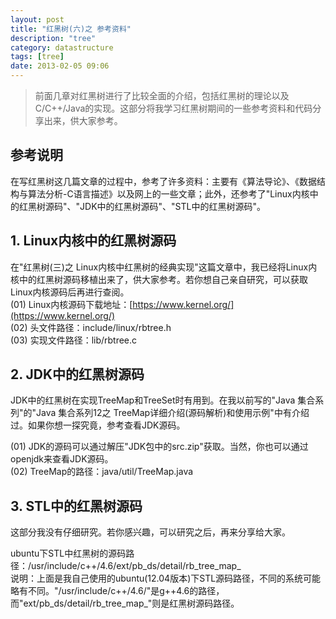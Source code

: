 ```yaml
---
layout: post
title: "红黑树(六)之 参考资料"
description: "tree"
category: datastructure
tags: [tree]
date: 2013-02-05 09:06
---
```

 
> 前面几章对红黑树进行了比较全面的介绍，包括红黑树的理论以及C/C++/Java的实现。这部分将我学习红黑树期间的一些参考资料和代码分享出来，供大家参考。


 
## 参考说明

在写红黑树这几篇文章的过程中，参考了许多资料：主要有《算法导论》、《数据结构与算法分析-C语言描述》以及网上的一些文章；此外，还参考了"Linux内核中的红黑树源码"、"JDK中的红黑树源码"、"STL中的红黑树源码"。

<a name="anchor1_1"></a>
## 1. Linux内核中的红黑树源码

在"红黑树(三)之 Linux内核中红黑树的经典实现"这篇文章中，我已经将Linux内核中的红黑树源码移植出来了，供大家参考。若你想自己亲自研究，可以获取Linux内核源码后再进行查阅。  
(01) Linux内核源码下载地址：[https://www.kernel.org/](https://www.kernel.org/)  
(02) 头文件路径：include/linux/rbtree.h  
(03) 实现文件路径：lib/rbtree.c

 

<a name="anchor1_2"></a>
## 2. JDK中的红黑树源码

JDK中的红黑树在实现TreeMap和TreeSet时有用到。在我以前写的"Java 集合系列"的"Java 集合系列12之 TreeMap详细介绍(源码解析)和使用示例"中有介绍过。如果你想一探究竟，参考查看JDK源码。

(01) JDK的源码可以通过解压"JDK包中的src.zip"获取。当然，你也可以通过openjdk来查看JDK源码。  
(02) TreeMap的路径：java/util/TreeMap.java

 

<a name="anchor1_3"></a>
## 3. STL中的红黑树源码

这部分我没有仔细研究。若你感兴趣，可以研究之后，再来分享给大家。

ubuntu下STL中红黑树的源码路径：/usr/include/c++/4.6/ext/pb_ds/detail/rb_tree_map_  
说明：上面是我自己使用的ubuntu(12.04版本)下STL源码路径，不同的系统可能略有不同。"/usr/include/c++/4.6/"是g++4.6的路径，而"ext/pb_ds/detail/rb_tree_map_"则是红黑树源码路径。  

